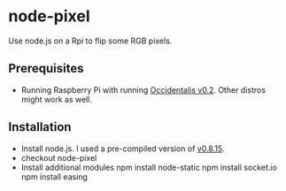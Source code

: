 node-pixel
==========

Use node.js on a Rpi to flip some RGB pixels.


## Prerequisites ##

* Running Raspberry Pi with running [Occidentalis v0.2](http://learn.adafruit.com/adafruit-raspberry-pi-educational-linux-distro/). Other distros might work as well.


## Installation ##

* Install node.js. I used a pre-compiled version of [v0.8.15](http://www.raspberrypi.org/phpBB3/viewtopic.php?f=34&t=24130).
* checkout node-pixel
* Install additional modules
    npm install node-static
    npm install socket.io
    npm install easing

 




